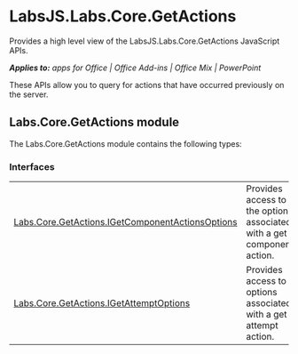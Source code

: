 
# LabsJS.Labs.Core.GetActions
Provides a high level view of the LabsJS.Labs.Core.GetActions JavaScript APIs.

 _**Applies to:** apps for Office | Office Add-ins | Office Mix | PowerPoint_

These APIs allow you to query for actions that have occurred previously on the server. 

## Labs.Core.GetActions module

The Labs.Core.GetActions module contains the following types:


### Interfaces


|||
|:-----|:-----|
|[Labs.Core.GetActions.IGetComponentActionsOptions](https://dev.office.com/reference/add-ins/office-mix/labs.core.getactions.igetcomponentactionsoptions)|Provides access to the options associated with a get component action.|
|[Labs.Core.GetActions.IGetAttemptOptions](https://dev.office.com/reference/add-ins/office-mix/labs.core.getactions.igetattemptoptions)|Provides access to options associated with a get attempt action.|
